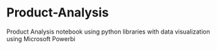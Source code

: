 # Product-Analysis
Product Analysis notebook using python libraries with data visualization using Microsoft Powerbi
